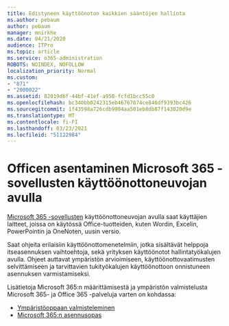 ```yaml
---
title: Edistyneen käyttöönoton kaikkien sääntöjen hallinta
ms.author: pebaum
author: pebaum
manager: mnirkhe
ms.date: 04/21/2020
audience: ITPro
ms.topic: article
ms.service: o365-administration
ROBOTS: NOINDEX, NOFOLLOW
localization_priority: Normal
ms.custom:
- "871"
- "2000022"
ms.assetid: 82019d6f-44bf-41ef-a950-fcfd1bcc55c0
ms.openlocfilehash: bc340bb0242315eb46767074ce846df9393bc426
ms.sourcegitcommit: 1f43598a726cdb9904aa501eb8db87f143020d9e
ms.translationtype: MT
ms.contentlocale: fi-FI
ms.lasthandoff: 03/23/2021
ms.locfileid: "51122984"
---
```

# <a name="install-office-with-the-microsoft-365-apps-deployment-advisor"></a>Officen asentaminen Microsoft 365 -sovellusten käyttöönottoneuvojan avulla

[Microsoft 365 -sovellusten](https://go.microsoft.com/fwlink/?linkid=2145748) käyttöönottoneuvojan avulla saat käyttäjien laitteet, joissa on käytössä Office-tuotteiden, kuten Wordin, Excelin, PowerPointin ja OneNoten, uusin versio.
  
Saat ohjeita erilaisiin käyttöönottomenetelmiin, jotka sisältävät helppoja itseasennuksen vaihtoehtoja, sekä yrityksen käyttöönotot hallintatyökalujen avulla. Ohjeet auttavat ympäristön arvioimiseen, käyttöönottovaatimusten selvittämiseen ja tarvittavien tukityökalujen käyttöönottoon onnistuneen asennuksen varmistamiseksi.
  
Lisätietoja Microsoft 365:n määrittämisestä ja ympäristön valmistelusta Microsoft 365- ja Office 365 -palveluja varten on kohdassa:

- [Ympäristöoppaan valmisteleminen](https://go.microsoft.com/fwlink/?linkid=2005213)
- [Microsoft 365:n asennusopas](https://go.microsoft.com/fwlink/?linkid=2072646)
